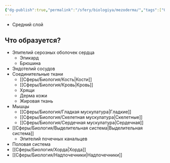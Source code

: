 ```yaml
---
{"dg-publish":true,"permalink":"/sfery/biologiya/mezoderma/","tags":["Общаябиология"]}
---
```


- Средний слой
## Что образуется?
- Эпителий серозных оболочек сердца
	- Эпикард
	- Брюшина
- Эндотелий сосудов
- Соединительные ткани
	- [[Сферы/Биология/Кость\|Кости]]
	- [[Сферы/Биология/Кровь\|Кровь]]
	- Хрящи
	- Дерма кожи
	- Жировая ткань
- Мышцы
	- [[Сферы/Биология/Гладкая мускулатура\|Гладкие]]
	- [[Сферы/Биология/Скелетная мускулатура\|Скелетные]]
	- [[Сферы/Биология/Сердечная мускулатура\|Сердечная]]
- [[Сферы/Биология/Выделительная система\|Выделительная система]]
	- Эпителий почечных канальцев
- Половая система
- [[Сферы/Биология/Хорда\|Хорда]]
- [[Сферы/Биология/Надпочечники\|Надпочечники]] 